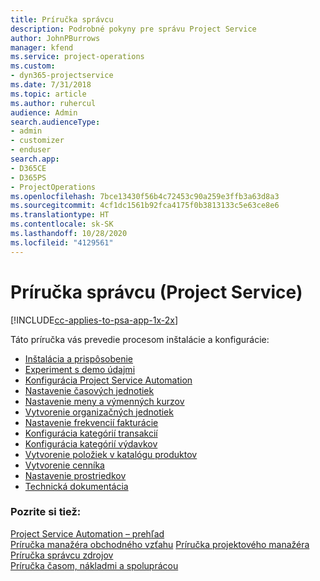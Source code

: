 ```yaml
---
title: Príručka správcu
description: Podrobné pokyny pre správu Project Service
author: JohnPBurrows
manager: kfend
ms.service: project-operations
ms.custom:
- dyn365-projectservice
ms.date: 7/31/2018
ms.topic: article
ms.author: ruhercul
audience: Admin
search.audienceType:
- admin
- customizer
- enduser
search.app:
- D365CE
- D365PS
- ProjectOperations
ms.openlocfilehash: 7bce13430f56b4c72453c90a259e3ffb3a63d8a3
ms.sourcegitcommit: 4cf1dc1561b92fca4175f0b3813133c5e63ce8e6
ms.translationtype: HT
ms.contentlocale: sk-SK
ms.lasthandoff: 10/28/2020
ms.locfileid: "4129561"
---
```

# <a name="administrator-guide-project-service"></a>Príručka správcu (Project Service)

[!INCLUDE[cc-applies-to-psa-app-1x-2x](../includes/cc-applies-to-psa-app-1x-2x.md)]

Táto príručka vás prevedie procesom inštalácie a konfigurácie:  
  
- [Inštalácia a prispôsobenie](install-customize.md)
- [Experiment s demo údajmi](use-demo-data.md)
- [Konfigurácia Project Service Automation](configure.md)
- [Nastavenie časových jednotiek](set-up-time-units.md)
- [Nastavenie meny a výmenných kurzov](set-up-currencies-exchange-rates.md)
- [Vytvorenie organizačných jednotiek](create-organizational-units.md)
- [Nastavenie frekvencií fakturácie](set-up-invoice-frequencies.md)
- [Konfigurácia kategórií transakcií](configure-transaction-categories.md)
- [Konfigurácia kategórií výdavkov](configure-expense-categories.md)
- [Vytvorenie položiek v katalógu produktov](create-product-catalog-items.md)
- [Vytvorenie cenníka](create-price-list.md)
- [Nastavenie prostriedkov](set-up-resources.md)
- [Technická dokumentácia](white-papers.md)
  
### <a name="see-also"></a>Pozrite si tiež:  
 [Project Service Automation – prehľad](../psa/overview.md)    
 [Príručka manažéra obchodného vzťahu](../psa/account-manager-guide.md) [Príručka projektového manažéra](../psa/project-manager-guide.md)   
 [Príručka správcu zdrojov](../psa/resource-manager-guide.md)   
 [Príručka časom, nákladmi a spoluprácou](../psa/time-expense-collaboration-guide.md)
